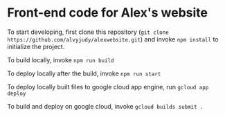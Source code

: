 # Front-end code for Alex's website

To start developing, first clone this repository
(``git clone https://github.com/alvyjudy/alexwebsite.git``)  and invoke
``npm install`` to initialize the project.

To build locally, invoke ``npm run build``

To deploy locally after the build, invoke ``npm run start``

To deploy locally built files to google cloud app engine, run ``gcloud app
deploy``

To build and deploy on google cloud, invoke ``gcloud builds submit .``
